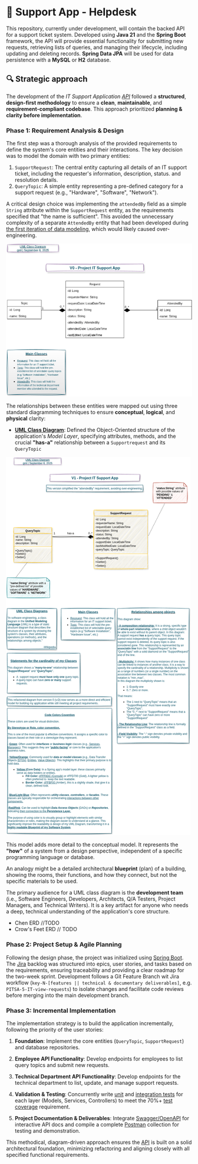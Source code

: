 # 🚧 Support App - Helpdesk

This repository, currently under development, will contain the backed API for a support ticket system. Developed using **Java 21** and the **Spring Boot** framework, the API will provide essential functionality for submitting new requests, retrieving lists of queries, and managing their lifecycle, including updating and deleting records. **Spring Data JPA** will be used for data persistence with a **MySQL** or **H2** database.

## 🔍 Strategic approach

The development of the _IT Support Application [API](https://www.youtube.com/watch?v=-0MmWEYR2a8)_ followed a 
**structured**, **design-first methodology** to ensure a **clean**, **maintainable**, and **requirement-compliant codebase**. 
This approach  prioritized **planning & clarity before implementation**.

### Phase 1: Requirement Analysis & Design

The first step was a thorough analysis of the provided requirements to define the system's core entities and their
interactions. The key decision was to model the domain with two primary entities:

1. `SupportRequest`: The central entity capturing all details of an IT support ticket, including the requester's information,
description, status. and resolution details.
2. `QueryTopic`: A simple entity representing a pre-defined category for a support request (e.g., "Hardware", "Software",
"Network").

A critical design choice was implementing the `attendedBy` field as a simple `String` attribute within the `SupportRequest`
entity, as the requirements specified that "the name is sufficient". This avoided the unnecessary complexity of a separate
`AttendedBy` entity that had been developed during [the first iteration of data modeling](https://drive.google.com/file/d/16qDHQL90SybGKDVy8zojMT8z7ynZN-CD/view?usp=sharing),
which would likely caused over-engineering.

![1-uml-class-diagram-v0](img/1-V0-PITSA-UML_Class_Diagram.drawio-min.png)

The relationships between these entities were mapped out using three standard diagramming techniques to ensure **conceptual**,
**logical**, and **physical** clarity:


* **[UML Class Diagram](https://drive.google.com/file/d/1ODXg0HTggSDxivPcBdUDmPM8onAAww1D/view?usp=sharing)**: Defined
  the Object-Oriented structure of the application's _Model Layer_, specifying attributes, methods, and the crucial
  **"has-a"** relationship between a `Supportrequest` and its `QueryTopic`

![2-uml-class-diagram-v1](img/2-V1-PITSA-UML_Class_Diagram.drawio-min.png)

This model adds more detail to the conceptual model. It represents the **"how"** of a system from a design perspective,
independent of a specific programming language or database.

An analogy might be a detailed architectural **blueprint** (plan) of a building, showing the rooms, their functions, and how they connect,
but not the specific materials to be used.

The primary audience for a UML class diagram is the **development team** (i.e., Software Engineers, Developers, Architects,
Q/A Testers, Project Managers, and Technical Writers). It is a key artifact for anyone who needs a deep,
technical understanding of the application's core structure.
* Chen ERD //TODO
* Crow's Feet ERD // TODO

### Phase 2: Project Setup & Agile Planning

Following the design phase, the project was initialized using [Spring Boot](https://spring.io/projects/spring-boot). 
The [Jira](https://en.wikipedia.org/wiki/Jira_(software)) backlog was structured into epics, user stories, and tasks 
based on the requirements, ensuring traceability and providing a clear roadmap for the two-week sprint. 
Development follows a Git Feature Branch wit Jira workflow (`key-N-[features || technical & documentary deliverables]`,
e.g. `PITSA-5-IT-view-requests`) to isolate changes and facilitate code reviews before merging into the main development branch.

### Phase 3: Incremental Implementation

The implementation strategy is to build the application incrementally, following the priority of the user stories:

1. **Foundation**: Implement the core entities (`QueryTopic`, `SupportRequest`) and database repositories.

2. **Employee API Functionality**: Develop endpoints for employees to list query topics and submit new requests.

3. **Technical Department API Functionality**: Develop endpoints for the technical department to list, update, and manage
support requests.

4. **Validation & Testing**: Concurrently write [unit](https://en.wikipedia.org/wiki/Unit_testing) and [integration tests](https://en.wikipedia.org/wiki/Integration_testing)
for each layer (Models, Services, Controllers) to meet the 70%+ [test coverage](https://en.wikipedia.org/wiki/Software_testing) requirement.

5. **Project Documentation & Deliverables**: Integrate [Swagger/OpenAPI](https://swagger.io/) for interactive API docs and compile a complete 
[Postman](https://www.postman.com/) collection for testing and demonstration.

This methodical, diagram-driven approach ensures the [API](https://www.youtube.com/watch?v=-0MmWEYR2a8) is built on a solid architectural foundation,
minimizing refactoring and aligning closely with all specified functional requirements.